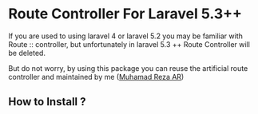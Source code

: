 # Route Controller For Laravel 5.3++

If you are used to using laravel 4 or laravel 5.2 you may be familiar with Route :: controller, but unfortunately in laravel 5.3 ++ Route Controller will be deleted.

But do not worry, by using this package you can reuse the artificial route controller and maintained by me ([Muhamad Reza AR])

[Muhamad Reza AR]: <https://github.com/julles>

## How to Install ?

